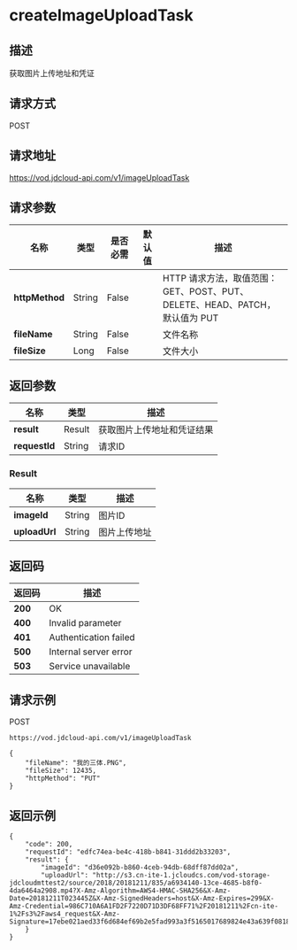 # createImageUploadTask


## 描述
获取图片上传地址和凭证

## 请求方式
POST

## 请求地址
https://vod.jdcloud-api.com/v1/imageUploadTask


## 请求参数
|名称|类型|是否必需|默认值|描述|
|---|---|---|---|---|
|**httpMethod**|String|False| |HTTP 请求方法，取值范围：GET、POST、PUT、DELETE、HEAD、PATCH，默认值为 PUT|
|**fileName**|String|False| |文件名称|
|**fileSize**|Long|False| |文件大小|


## 返回参数
|名称|类型|描述|
|---|---|---|
|**result**|Result|获取图片上传地址和凭证结果|
|**requestId**|String|请求ID|

### Result
|名称|类型|描述|
|---|---|---|
|**imageId**|String|图片ID|
|**uploadUrl**|String|图片上传地址|

## 返回码
|返回码|描述|
|---|---|
|**200**|OK|
|**400**|Invalid parameter|
|**401**|Authentication failed|
|**500**|Internal server error|
|**503**|Service unavailable|

## 请求示例
POST
```
https://vod.jdcloud-api.com/v1/imageUploadTask

```
```
{
    "fileName": "我的三体.PNG", 
    "fileSize": 12435, 
    "httpMethod": "PUT"
}
```

## 返回示例
```
{
    "code": 200, 
    "requestId": "edfc74ea-be4c-418b-b841-31ddd2b33203", 
    "result": {
        "imageId": "d36e092b-b860-4ceb-94db-68dff87dd02a", 
        "uploadUrl": "http://s3.cn-ite-1.jcloudcs.com/vod-storage-jdcloudmttest2/source/2018/20181211/835/a6934140-13ce-4685-b8f0-4da6464a2908.mp4?X-Amz-Algorithm=AWS4-HMAC-SHA256&X-Amz-Date=20181211T023445Z&X-Amz-SignedHeaders=host&X-Amz-Expires=299&X-Amz-Credential=986C710A6A1FD2F7220D71D3DF68FF71%2F20181211%2Fcn-ite-1%2Fs3%2Faws4_request&X-Amz-Signature=17ebe021aed33f6d684ef69b2e5fad993a3f5165017689824e43a639f0818ff9"
    }
}
```
